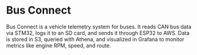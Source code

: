 # Bus Connect
Bus Connect is a vehicle telemetry system for buses. It reads CAN bus data via STM32, logs it to an SD card, and sends it through ESP32 to AWS. Data is stored in S3, queried with Athena, and visualized in Grafana to monitor metrics like engine RPM, speed, and route.
